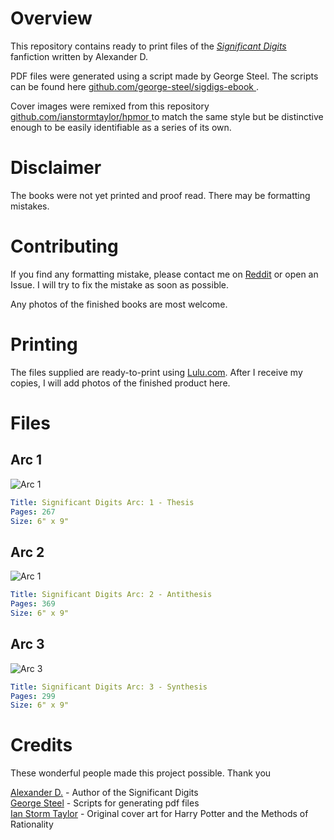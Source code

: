 # Overview
This repository contains ready to print files of the [_Significant Digits_](http://www.anarchyishyperbole.com/p/significant-digits.html) fanfiction written by Alexander D. 

PDF files were generated using a script made by George Steel. The scripts can be found here [ github.com/george-steel/sigdigs-ebook ](https://github.com/george-steel/sigdigs-ebook).

Cover images were remixed from this repository [ github.com/ianstormtaylor/hpmor ](https://github.com/ianstormtaylor/hpmor) to match the same style but be distinctive enough to be easily identifiable as a series of its own.

# Disclaimer
The books were not yet printed and proof read. There may be formatting mistakes.

# Contributing
If you find any formatting mistake, please contact me on [Reddit](https://www.reddit.com/user/KlazikCZ) or open an Issue. I will try to fix the mistake as soon as possible. 

Any photos of the finished books are most welcome.

# Printing
The files supplied are ready-to-print using [Lulu.com](https://www.lulu.com/). After I receive my copies, I will add photos of the finished product here.

# Files
## Arc 1
![Arc 1](/Arc_1/cover_arc_1.png)

```yaml
Title: Significant Digits Arc: 1 - Thesis
Pages: 267 
Size: 6" x 9"
```

## Arc 2
![Arc 1](/Arc_2/cover_arc_2.png)

```yaml
Title: Significant Digits Arc: 2 - Antithesis
Pages: 369 
Size: 6" x 9"
```

## Arc 3
![Arc 3](/Arc_3/cover_arc_3.png)

```yaml
Title: Significant Digits Arc: 3 - Synthesis
Pages: 299 
Size: 6" x 9"
```

# Credits
These wonderful people made this project possible. Thank you

[Alexander D.](http://www.anarchyishyperbole.com/p/significant-digits.html) - Author of the Significant Digits\
[George Steel](https://github.com/george-steel/sigdigs-ebook) - Scripts for generating pdf files\
[Ian Storm Taylor](https://github.com/ianstormtaylor/hpmor) - Original cover art for Harry Potter and the Methods of Rationality


